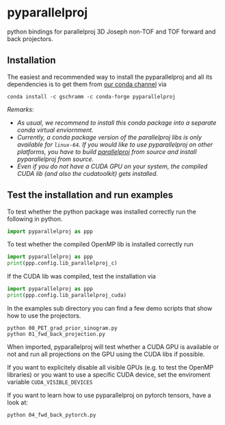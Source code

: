 # pyparallelproj

python bindings for parallelproj 3D Joseph non-TOF and TOF forward and back projectors.

## Installation

The easiest and recommended way to install the pyparallelproj and all its dependencies is to get them from [our conda channel](https://anaconda.org/gschramm/pyparallelproj) via

```
conda install -c gschramm -c conda-forge pyparallelproj
```

*Remarks*:
- *As usual, we recommend to install this conda package into a separate conda virtual enviornment.* 
- *Currently, a conda package version of the parallelproj libs is only available for ```linux-64```. If you would like to use pyparallelproj on other platforms, you have to build [parallelproj](https://github.com/gschramm/parallelproj) from source and install pyparallelproj from source.*
- *Even if you do not have a CUDA GPU on your system, the compiled CUDA lib (and also the cudatoolkit) gets installed.*  

## Test the installation and run examples

To test whether the python package was installed correctly run the following in python.

```python
import pyparallelproj as ppp
```

To test whether the compiled OpenMP lib is installed correctly run

```python
import pyparallelproj as ppp
print(ppp.config.lib_parallelproj_c)
```

If the CUDA lib was compiled, test the installation via

```python
import pyparallelproj as ppp
print(ppp.config.lib_parallelproj_cuda)
```

In the examples sub directory you can find a few demo scripts that show how to use the projectors. 
```
python 00_PET_grad_prior_sinogram.py
python 01_fwd_back_projection.py
```
When imported, pyparallelproj will test whether a CUDA GPU is available or not and run all projections on the GPU using the CUDA libs if possible.

If you want to explicitely disable all visible GPUs (e.g. to test the OpenMP libraries) or you want to use a specific CUDA device, set the enviroment variable `CUDA_VISIBLE_DEVICES`

If you want to learn how to use pyparallelproj on pytorch tensors, have a look at:
```
python 04_fwd_back_pytorch.py
```
